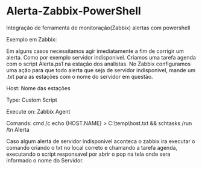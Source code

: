 # Alerta-Zabbix-PowerShell
Integração de ferramenta de monitoração(Zabbix) alertas com powershell

Exemplo em Zabbix:

Em alguns casos necessitamos agir imediatamente a fim de corrigir um alerta. Como por exemplo servidor indisponivel.
Criamos uma tarefa agenda com o script Alerta.ps1 na estação dos analistas. No Zabbix configuramos uma ação para que todo alerta que seja de servidor indisponivel, mande um .txt para as estações com o nome do servidor em questão.

Host:  Nome das estações

Type:  Custom Script

Execute on:  Zabbix Agent

Comands:  cmd /c echo {HOST.NAME} > C:\temp\host.txt && schtasks /run /tn Alerta


Caso algum alerta de servidor indisponivel aconteca o zabbix ira executar o comando criando o txt no local correto e chamando a tarefa agenda, executando o script responsavel por abrir o pop na tela onde sera informado o nome do Servidor.
